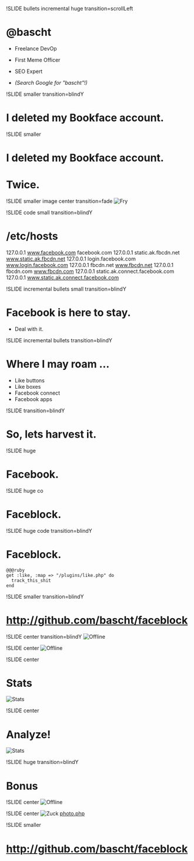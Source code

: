 !SLIDE bullets incremental huge transition=scrollLeft
# @bascht #
* Freelance DevOp
* First Meme Officer
* SEO Expert 
    
*	*(Search Google for "bascht"!)*

!SLIDE smaller transition=blindY
# I deleted my Bookface account. #

!SLIDE smaller
# I deleted my Bookface account. #
# Twice. #

!SLIDE smaller image center transition=fade
![Fry](fry.jpg)


!SLIDE code small transition=blindY
# /etc/hosts #
127.0.0.1 www.facebook.com facebook.com
127.0.0.1 static.ak.fbcdn.net www.static.ak.fbcdn.net
127.0.0.1 login.facebook.com www.login.facebook.com
127.0.0.1 fbcdn.net www.fbcdn.net
127.0.0.1 fbcdn.com www.fbcdn.com
127.0.0.1 static.ak.connect.facebook.com
127.0.0.1 www.static.ak.connect.facebook.com

!SLIDE incremental bullets small transition=blindY
# Facebook is here to stay. #
* Deal with it.

!SLIDE incremental bullets  transition=blindY
# Where I may roam &hellip; #
* Like buttons
* Like boxes
* Facebook connect
* Facebook apps

!SLIDE  transition=blindY
# So, lets harvest it. #

!SLIDE huge
# Facebook. #
!SLIDE huge co
# Faceblock. #

!SLIDE huge code transition=blindY
# Faceblock. #

    @@@ruby
    get :like, :map => "/plugins/like.php" do
      track_this_shit
    end

!SLIDE smaller transition=blindY
# http://github.com/bascht/faceblock #

!SLIDE center transition=blindY
![Offline](offline.png)

!SLIDE center
![Offline](offline1.png)

!SLIDE center
# Stats #
![Stats](stats.png)

!SLIDE center
# Analyze! #
![Stats](map.png)

!SLIDE huge  transition=blindY
# Bonus #

!SLIDE center
![Offline](peta.png)

!SLIDE  center
![Zuck](zuck.png)
[photo.php](http://www.facebook.com/photo.php?fbid=197661820345466&set=o.180973711913290&type=3&theater)


!SLIDE smaller
# http://github.com/bascht/faceblock #